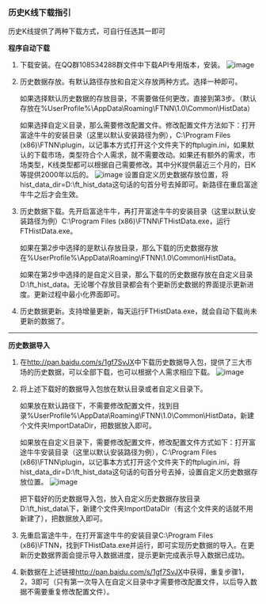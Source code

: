 ### 历史K线下载指引

历史K线提供了两种下载方式，可自行任选其一即可

**程序自动下载**

1. 下载安装。在QQ群108534288群文件中下载API专用版本，安装。 
  ![image](https://github.com/FutunnOpen/OpenQuant/raw/master/Resources/Download.png)

2. 历史数据存放。有默认路径存放和自定义存放两种方式。选择一种即可。 

   如果选择默认历史数据的存放目录，不需要做任何更改，直接到第3步。（默认存放在%UserProfile%\AppData\Roaming\FTNN\1.0\Common\HistData）

   如果选择自定义目录，那么需要修改配置文件。修改配置文件方法如下：打开富途牛牛的安装目录（这里以默认安装路径为例），C:\Program Files (x86)\FTNN\plugin，以记事本方式打开这个文件夹下的ftplugin.ini，如果默认的下载市场，类型符合个人需求，就不需要改动。如果还有额外的需求，市场类型，K线类型都可以根据自己需要修改。其中分K提供最近三个月的，日K等提供2000年以后的。
   ![image](https://github.com/FutunnOpen/OpenQuant/raw/master/Resources/HistDataConfig.png) 
   设置自定义历史数据存放位置，将hist_data_dir=D:\ft_hist_data这句话的句首分号去掉即可。新路径在重启富途牛牛之后才会生效。

3. 历史数据下载。先开启富途牛牛，再打开富途牛牛的安装目录（这里以默认安装路径为例）C:\Program Files (x86)\FTNN\FTHistData.exe，运行FTHistData.exe。

   如果在第2步中选择的是默认存放目录，那么下载的历史数据存放在%UserProfile%\AppData\Roaming\FTNN\1.0\Common\HistData。 

   如果在第2步中选择的是自定义目录，那么下载的历史数据存放在自定义目录D:\ft_hist_data。无论哪个存放目录都会有个更新历史数据的界面提示更新进度。更新过程中最小化界面即可。 

4. 历史数据更新。支持增量更新，每天运行FTHistData.exe，就会自动下载尚未更新的数据了。 


---

**历史数据导入**

1. 在<http://pan.baidu.com/s/1gf7SvJX>中下载历史数据导入包，提供了三大市场的历史数据，可以全部下载，也可以根据个人需求相应下载。 
   ![image](https://github.com/FutunnOpen/OpenQuant/raw/master/Resources/HistDataDownload.png)

2. 将上述下载好的数据导入包放在默认目录或者自定义目录下。 

   如果放在默认路径下，不需要修改配置文件，找到目录%UserProfile%\AppData\Roaming\FTNN\1.0\Common\HistData，新建个文件夹ImportDataDir，把数据放入即可。 

   如果放在自定义目录下，需要修改配置文件，修改配置文件方式如下：打开富途牛牛安装目录（这里以默认安装路径为例），C:\Program Files (x86)\FTNN\plugin，以记事本方式打开这个文件夹下的ftplugin.ini，将hist_data_dir=D:\ft_hist_data这句话的句首分号去掉，设置自定义历史数据存放位置。 
   ![image](https://github.com/FutunnOpen/OpenQuant/raw/master/Resources/HistDataImport.png)

   把下载好的历史数据导入包，放入自定义历史数据存放目录D:\ft_hist_data\下，新建个文件夹ImportDataDir（有这个文件夹的话就不用新建了），把数据放入即可。 

3. 先重启富途牛牛，在打开富途牛牛的安装目录C:\Program Files (x86)\FTNN，找到FTHistData.exe并运行，即可实现历史数据的导入。在更新历史数据界面会提示导入数据进度，提示更新完成表示导入数据已成功。 

4. 新数据在上述链接<http://pan.baidu.com/s/1gf7SvJX>中获得，重复步骤1，2，3即可（只有第一次导入在自定义目录中才需要修改配置文件，以后导入数据不需要重复修改配置文件）。 









